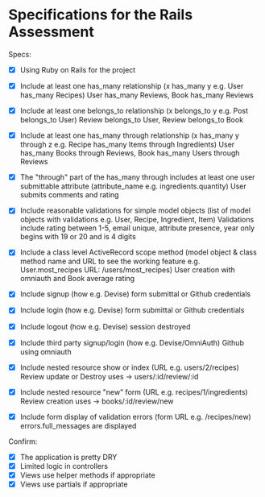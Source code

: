 # Specifications for the Rails Assessment

Specs:
- [x] Using Ruby on Rails for the project
- [x] Include at least one has_many relationship (x has_many y e.g. User has_many Recipes) 
User has_many Reviews, Book has_many Reviews

- [x] Include at least one belongs_to relationship (x belongs_to y e.g. Post belongs_to User)
Review belongs_to User, Review belongs_to Book

- [x] Include at least one has_many through relationship (x has_many y through z e.g. Recipe has_many Items through Ingredients)
User has_many Books through Reviews, Book has_many Users through Reviews

- [x] The "through" part of the has_many through includes at least one user submittable attribute (attribute_name e.g. ingredients.quantity)
User submits comments and rating

- [x] Include reasonable validations for simple model objects (list of model objects with validations e.g. User, Recipe, Ingredient, Item)
Validations include rating between 1-5, email unique, attribute presence, year only begins with 19 or 20 and is 4 digits

- [x] Include a class level ActiveRecord scope method (model object & class method name and URL to see the working feature e.g. User.most_recipes URL: /users/most_recipes)
User creation with omniauth and Book average rating

- [x] Include signup (how e.g. Devise)
form submittal or Github credentials

- [x] Include login (how e.g. Devise)
form submittal or Github credentials

- [x] Include logout (how e.g. Devise)
session destroyed

- [x] Include third party signup/login (how e.g. Devise/OmniAuth)
Github using omniauth

- [x] Include nested resource show or index (URL e.g. users/2/recipes)
Review update or Destroy uses -> users/:id/review/:id

- [x] Include nested resource "new" form (URL e.g. recipes/1/ingredients)
Review creation uses -> books/:id/review/new

- [x] Include form display of validation errors (form URL e.g. /recipes/new)
errors.full_messages are displayed


Confirm:
- [x] The application is pretty DRY
- [x] Limited logic in controllers
- [x] Views use helper methods if appropriate
- [x] Views use partials if appropriate
